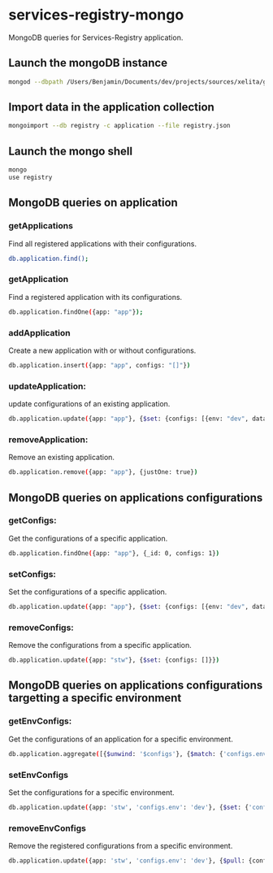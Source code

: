 # services-registry-mongo
MongoDB queries for Services-Registry application.

## Launch the mongoDB instance
``` bash
mongod --dbpath /Users/Benjamin/Documents/dev/projects/sources/xelita/github/services-registry-mongo/data/
```

## Import data in the application collection
``` bash
mongoimport --db registry -c application --file registry.json 
```

## Launch the mongo shell
``` bash
mongo
use registry
```

## MongoDB queries on application

### getApplications

Find all registered applications with their configurations.


``` bash
db.application.find();
```

### getApplication

Find a registered application with its configurations.


``` bash
db.application.findOne({app: "app"});
```

### addApplication

Create a new application with or without configurations.

``` bash
db.application.insert({app: "app", configs: "[]"})
```

### updateApplication:

update configurations of an existing application.

``` bash
db.application.update({app: "app"}, {$set: {configs: [{env: "dev", data: [{apiUrl: "http://localhost:1337/api/v3"}]}]}})
```

### removeApplication:

Remove an existing application.

``` bash
db.application.remove({app: "app"}, {justOne: true})
```

## MongoDB queries on applications configurations

### getConfigs:

Get the configurations of a specific application.

``` bash
db.application.findOne({app: "app"}, {_id: 0, configs: 1})
```

### setConfigs:

Set the configurations of a specific application.

``` bash
db.application.update({app: "app"}, {$set: {configs: [{env: "dev", data: [{apiUrl: "http://localhost:1337/api/v3"}]}]}})
```

### removeConfigs:

Remove the configurations from a specific application.

``` bash
db.application.update({app: "stw"}, {$set: {configs: []}})
```

## MongoDB queries on applications configurations targetting a specific environment

### getEnvConfigs:

Get the configurations of an application for a specific environment.

``` bash
db.application.aggregate([{$unwind: '$configs'}, {$match: {'configs.env': 'dev'}}, {$project: {_id: 0, env: '$configs.env', data: '$configs.data'}}])
```

### setEnvConfigs

Set the configurations for a specific environment.

``` bash
db.application.update({app: 'stw', 'configs.env': 'dev'}, {$set: {'configs.$': {env: 'dev', data: []}}}, { multi: true})
```

### removeEnvConfigs

Remove the registered configurations from a specific environment.

``` bash
db.application.update({app: 'stw', 'configs.env': 'dev'}, {$pull: {configs: {env: 'dev'}}})
```











